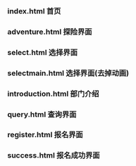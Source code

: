 <h3>index.html      首页</h3>
<h3>adventure.html 探险界面</h3>
<h3>select.html 选择界面
<h3>selectmain.html 选择界面(去掉动画)
<h3>introduction.html 部门介绍
<h3>query.html 查询界面
<h3>register.html 报名界面

<h3>success.html 报名成功界面

